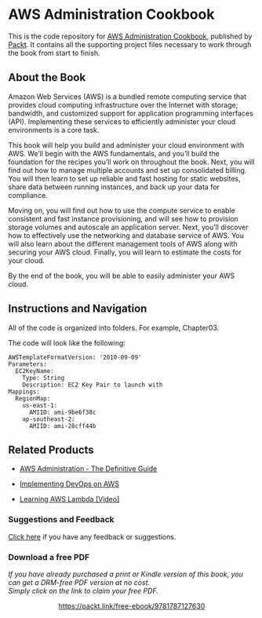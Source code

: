 


# AWS Administration Cookbook
This is the code repository for [AWS Administration Cookbook](https://www.packtpub.com/virtualization-and-cloud/aws-administration-cookbook?utm_source=github&utm_medium=repository&utm_campaign=9781787127630), published by [Packt](https://www.packtpub.com/?utm_source=github). It contains all the supporting project files necessary to work through the book from start to finish.
## About the Book
Amazon Web Services (AWS) is a bundled remote computing service that provides cloud computing infrastructure over the Internet with storage, bandwidth, and customized support for application programming interfaces (API). Implementing these services to efficiently administer your cloud environments is a core task.

This book will help you build and administer your cloud environment with AWS. We’ll begin with the AWS fundamentals, and you’ll build the foundation for the recipes you’ll work on throughout the book. Next, you will find out how to manage multiple accounts and set up consolidated billing. You will then learn to set up reliable and fast hosting for static websites, share data between running instances, and back up your data for compliance.

Moving on, you will find out how to use the compute service to enable consistent and fast instance provisioning, and will see how to provision storage volumes and autoscale an application server. Next, you’ll discover how to effectively use the networking and database service of AWS. You will also learn about the different management tools of AWS along with securing your AWS cloud. Finally, you will learn to estimate the costs for your cloud.

By the end of the book, you will be able to easily administer your AWS cloud.

## Instructions and Navigation
All of the code is organized into folders. For example, Chapter03.



The code will look like the following:
```
AWSTemplateFormatVersion: '2010-09-09'
Parameters:
  EC2KeyName:
    Type: String
    Description: EC2 Key Pair to launch with
Mappings:
  RegionMap:
    us-east-1:
      AMIID: ami-9be6f38c
    ap-southeast-2:
      AMIID: ami-28cff44b
```



## Related Products
* [AWS Administration - The Definitive Guide](https://www.packtpub.com/virtualization-and-cloud/aws-administration-guide?utm_source=github&utm_medium=repository&utm_campaign=9781782173755)

* [Implementing DevOps on AWS](https://www.packtpub.com/virtualization-and-cloud/implementing-devops-aws?utm_source=github&utm_medium=repository&utm_campaign=9781786460141)

* [Learning AWS Lambda [Video]](https://www.packtpub.com/virtualization-and-cloud/learning-aws-lambda-video?utm_source=github&utm_medium=repository&utm_campaign=9781787289222)

### Suggestions and Feedback
[Click here](https://docs.google.com/forms/d/e/1FAIpQLSe5qwunkGf6PUvzPirPDtuy1Du5Rlzew23UBp2S-P3wB-GcwQ/viewform) if you have any feedback or suggestions.
### Download a free PDF

 <i>If you have already purchased a print or Kindle version of this book, you can get a DRM-free PDF version at no cost.<br>Simply click on the link to claim your free PDF.</i>
<p align="center"> <a href="https://packt.link/free-ebook/9781787127630">https://packt.link/free-ebook/9781787127630 </a> </p>
